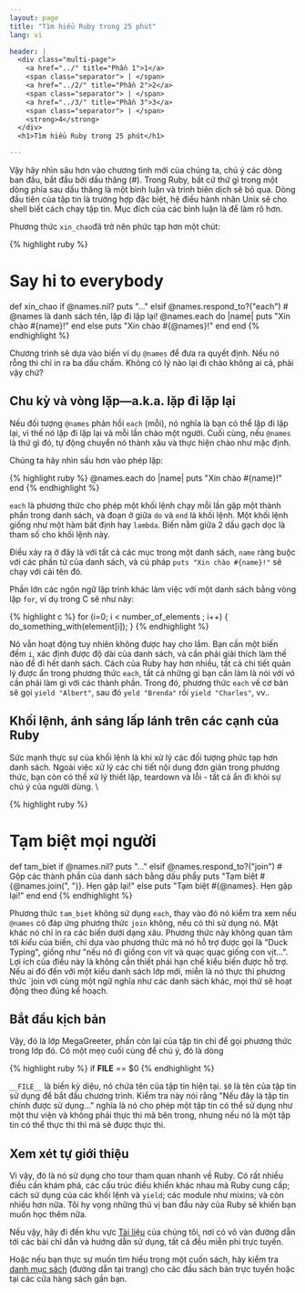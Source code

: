 ```yaml
---
layout: page
title: "Tìm hiểu Ruby trong 25 phút"
lang: vi

header: |
  <div class="multi-page">
    <a href="../" title="Phần 1">1</a>
    <span class="separator"> | </span>
    <a href="../2/" title="Phần 2">2</a>
    <span class="separator"> | </span>
    <a href="../3/" title="Phần 3">3</a>
    <span class="separator"> | </span>
    <strong>4</strong>
  </div>
  <h1>Tìm hiểu Ruby trong 25 phút</h1>

---
```


Vậy hãy nhìn sâu hơn vào chương tình mới của chúng ta, chú ý các dòng ban đầu, bắt đầu bởi dấu thăng (#). Trong Ruby, bất cứ thứ gì trong một dòng phía sau dấu thăng là một bình luận và trình biên dịch sẽ bỏ qua. Dòng đầu tiên của tập tin là trường hợp đặc biệt, hệ điều hành nhân Unix sẽ cho shell biết cách chạy tập tin. Mục đích của các bình luận là để làm rõ hơn.

Phương thức `xin_chao`đã trở nên phức tạp hơn một chút:

{% highlight ruby %}
# Say hi to everybody
def xin_chao
  if @names.nil?
    puts "..."
  elsif @names.respond_to?("each")
    # @names là danh sách tên, lặp đi lặp lại!
    @names.each do |name|
      puts "Xin chào #{name}!"
    end
  else
    puts "Xin chào #{@names}!"
  end
end
{% endhighlight %}

Chương trình sẽ dựa vào biến ví dụ `@names` để đưa ra quyết định. Nếu nó rỗng thì chỉ in ra ba dấu chấm. Không có lý nào lại đi chào không ai cả, phải vậy chứ?

## Chu kỳ và vòng lặp—a.k.a. lặp đi lặp lại

Nếu đối tượng `@names` phản hồi `each` (mỗi), nó nghĩa là bạn có thể lặp đi lặp lại, vì thế nó lặp đi lặp lại và mỗi lần chào một người. Cuối cùng, nếu `@names` là thứ gì đó, tự động chuyển nó thành xâu và thực hiện chào như mặc định.

Chúng ta hãy nhìn sấu hơn vào phép lặp:

{% highlight ruby %}
@names.each do |name|
  puts "Xin chào #{name}!"
end
{% endhighlight %}

`each` là phương thức cho phép một khối lệnh chạy mỗi lần gặp một thành phần trong danh sách, và đoạn ở giữa `do` và `end` là khối lệnh. Một khối lệnh giống như một hàm bất định hay `lambda`. Biến nằm giữa 2 dấu gạch dọc là tham số cho khối lệnh này.

Điều xảy ra ở đây là với tất cả các mục trong một danh sách, `name` ràng buộc với các phần tử của danh sách, và cú pháp `puts "Xin chào #{name}!"` sẽ chạy với cái tên đó.

Phần lớn các ngôn ngữ lập trình khác làm việc với một danh sách bằng vòng lặp `for`, ví dụ trong C sẽ như này:

{% highlight c %}
for (i=0; i < number_of_elements ; i++)
{
  do_something_with(element[i]);
}
{% endhighlight %}

Nó vẫn hoạt động tuy nhiên không được hay cho lắm. Bạn cần một biến đếm `i`, xác định được độ dài của danh sách, và cần phải giải thích làm thế nào để đi hết danh sách. Cách của Ruby hay hơn nhiều, tất cả chi tiết quản lý được ẩn trong phương thức `each`, tất cả những gì bạn cần làm là nói với vó cần phải làm gì với các thành phần. Trong đó, phương thức `each` về cơ bản sẽ gọi `yield "Albert"`, sau đó `yeld "Brenda"` rồi `yield "Charles"`, vv..

## Khối lệnh, ánh sáng lấp lánh trên các cạnh của Ruby

Sức mạnh thực sự của khối lệnh là khi xử lý các đối tượng phức tạp hơn danh sách. Ngoài việc xử lý các chi tiết nội dung đơn giản trong phương thức, bạn còn có thể xử lý thiết lập, teardown và lỗi - tất cả ẩn đi khỏi sự chú ý của người dùng. \

{% highlight ruby %}
# Tạm biệt mọi người
def tam_biet
  if @names.nil?
    puts "..."
  elsif @names.respond_to?("join")
    # Gộp các thành phần của danh sách bằng dấu phẩy
    puts "Tạm biệt #{@names.join(", ")}.  Hẹn gặp lại!"
  else
    puts "Tạm biệt #{@names}.  Hẹn gặp lại!"
  end
end
{% endhighlight %}

Phương thức `tam_biet` không sử dụng `each`, thay vào đó nó kiểm tra xem nếu `@names` có đáp ứng phương thức `join` không, nếu có thì sử dụng nó. Mặt khác nó chỉ in ra các biến dưới dạng xâu. Phương thức này không quan tâm tới *kiểu* của biến, chỉ dựa vào phương thức mà nó hỗ trợ được gọi là "Duck Typing", giống như "nếu nó đi giống con vịt và quạc quạc giống con vịt...". Lợi ích của điều này là không cần thiết phải hạn chế kiểu biến được hỗ trợ. Nếu ai đó đến với một kiểu danh sách lớp mới, miễn là nó thực thi phương thức `join với cùng một ngữ nghĩa như các danh sách khác, mọi thứ sẽ hoạt động theo đúng kế hoạch.

## Bắt đầu kịch bản

Vậy, đó là lớp MegaGreeter, phần còn lại của tập tin chỉ để gọi phương thức trong lớp đó. Có một mẹọ cuối cùng để chú ý, đó là dòng

{% highlight ruby %}
if __FILE__ == $0
{% endhighlight %}

`__FILE__` là biến kỳ diệu, nó chứa tên của tập tin hiện tại. `$0` là tên của tập tin sử dụng để bắt đầu chương trình. Kiểm tra này nói rằng "Nếu đây là tập tin chính được sử dụng..." nghĩa là nó cho phép một tập tin có thể sử dụng như một thư viện và không phải thực thi mã bên trong, nhưng nếu nó là một tập tin có thể thực thi thì mã sẽ được thực thi.

## Xem xét tự giới thiệu

Vì vậy, đó là nó sử dụng cho tour tham quan nhanh về Ruby. Có rất nhiều điều cần khám phá, các cấu trúc điều khiển khác nhau mà Ruby cung cấp; cách sử dụng của các khối lệnh và `yield`; các module như mixins; và còn nhiều hơn nữa. Tôi hy vọng những thú vị ban đầu này của Ruby sẽ khiến bạn muốn học thêm nữa.

Nếu vậy, hãy đi đến khu vực [Tài liệu](vi/documentation/) của chúng tôi, nơi có vô vàn đường dẫn tới các bài chỉ dẫn và hướng dẫn sử dụng, tất cả đều miễn phi trực tuyến.

Hoặc nếu bạn thực sự muốn tìm hiểu trong một cuốn sách, hãy kiểm tra [danh mục sách][1] (đường dẫn tại trang) cho các đầu sách bán trực tuyến hoặc tại các cửa hàng sách gần bạn.

[1]: http://www.ruby-doc.org/bookstore
